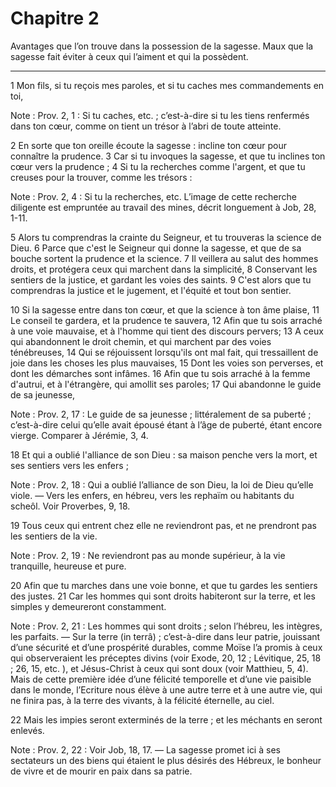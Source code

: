 # Chapitre 2

Avantages que l’on trouve dans la possession de la sagesse.
Maux que la sagesse fait éviter à ceux qui l’aiment et qui la possèdent.

***

1 Mon fils, si tu reçois mes paroles, et si tu caches mes commandements en toi,

<span class="bible-note">Note : </span> Prov. 2, 1 : Si tu caches, etc. ; c’est-à-dire si tu les tiens renfermés dans ton cœur, comme on tient un trésor à l’abri de toute atteinte.

2 En sorte que ton oreille écoute la sagesse : incline ton cœur pour connaître la prudence. 3 Car si tu invoques la sagesse, et que tu inclines ton cœur vers la prudence ; 4 Si tu la recherches comme l'argent, et que tu creuses pour la trouver, comme les trésors :

<span class="bible-note">Note : </span> Prov. 2, 4 : Si tu la recherches, etc. L’image de cette recherche diligente est empruntée au travail des mines, décrit longuement à Job, 28, 1-11.

5 Alors tu comprendras la crainte du Seigneur, et tu trouveras la science de Dieu. 6 Parce que c'est le Seigneur qui donne la sagesse, et que de sa bouche sortent la prudence et la science. 7 Il veillera au salut des hommes droits, et protégera ceux qui marchent dans la simplicité, 8 Conservant les sentiers de la justice, et gardant les voies des saints. 9 C'est alors que tu comprendras la justice et le jugement, et l'équité et tout bon sentier.


10 Si la sagesse entre dans ton cœur, et que la science à ton âme plaise, 11 Le conseil te gardera, et la prudence te sauvera, 12 Afin que tu sois arraché à une voie mauvaise, et à l'homme qui tient des discours pervers; 13 A ceux qui abandonnent le droit chemin, et qui marchent par des voies ténébreuses, 14 Qui se réjouissent lorsqu'ils ont mal fait, qui tressaillent de joie dans les choses les plus mauvaises, 15 Dont les voies son perverses, et dont les démarches sont infâmes. 16 Afin que tu sois arraché à la femme d'autrui, et à l'étrangère, qui amollit ses paroles; 17 Qui abandonne le guide de sa jeunesse,

<span class="bible-note">Note : </span> Prov. 2, 17 : Le guide de sa jeunesse ; littéralement de sa puberté ; c’est-à-dire celui qu’elle avait épousé étant à l’âge de puberté, étant encore vierge. Comparer à Jérémie, 3, 4.

18 Et qui a oublié l'alliance de son Dieu : sa maison penche vers la mort, et ses sentiers vers les enfers ;

<span class="bible-note">Note : </span> Prov. 2, 18 : Qui a oublié l’alliance de son Dieu, la loi de Dieu qu’elle viole. ― Vers les enfers, en hébreu, vers les rephaïm ou habitants du scheôl. Voir Proverbes, 9, 18.

19 Tous ceux qui entrent chez elle ne reviendront pas, et ne prendront pas les sentiers de la vie.

<span class="bible-note">Note : </span> Prov. 2, 19 : Ne reviendront pas au monde supérieur, à la vie tranquille, heureuse et pure.


20 Afin que tu marches dans une voie bonne, et que tu gardes les sentiers des justes. 21 Car les hommes qui sont droits habiteront sur la terre, et les simples y demeureront constamment.

<span class="bible-note">Note : </span> Prov. 2, 21 : Les hommes qui sont droits ; selon l’hébreu, les intègres, les parfaits. ― Sur la terre (in terrâ) ; c’est-à-dire dans leur patrie, jouissant d’une sécurité et d’une prospérité durables, comme Moïse l’a promis à ceux qui observeraient les préceptes divins (voir Exode, 20, 12 ; Lévitique, 25, 18 ; 26, 15, etc. ), et Jésus-Christ à ceux qui sont doux (voir Matthieu, 5, 4). Mais de cette première idée d’une félicité temporelle et d’une vie paisible dans le monde, l’Ecriture nous élève à une autre terre et à une autre vie, qui ne finira pas, à la terre des vivants, à la félicité éternelle, au ciel.

22 Mais les impies seront exterminés de la terre ; et les méchants en seront enlevés.

<span class="bible-note">Note : </span> Prov. 2, 22 : Voir Job, 18, 17. ― La sagesse promet ici à ses sectateurs un des biens qui étaient le plus désirés des Hébreux, le bonheur de vivre et de mourir en paix dans sa patrie.

